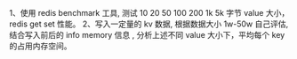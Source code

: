 1、使用 redis benchmark 工具, 测试 10 20 50 100 200 1k 5k 字节 value 大小，redis get set 性能。
2、写入一定量的 kv 数据, 根据数据大小 1w-50w 自己评估, 结合写入前后的 info memory 信息  , 分析上述不同 value 大小下，平均每个 key 的占用内存空间。

